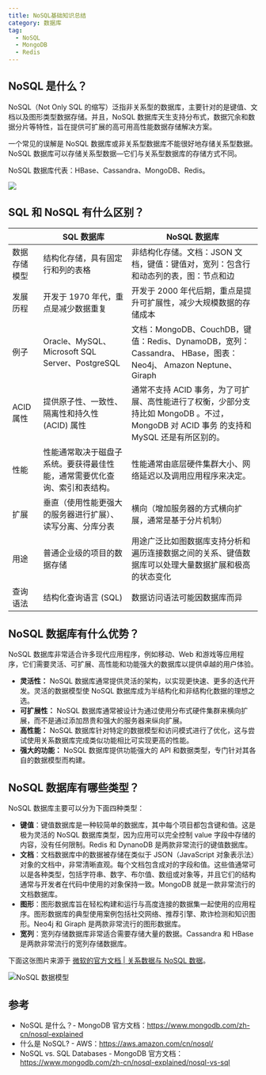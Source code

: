```yaml
---
title: NoSQL基础知识总结
category: 数据库
tag:
  - NoSQL
  - MongoDB
  - Redis
---
```


## NoSQL 是什么？

NoSQL（Not Only SQL 的缩写）泛指非关系型的数据库，主要针对的是键值、文档以及图形类型数据存储。并且，NoSQL 数据库天生支持分布式，数据冗余和数据分片等特性，旨在提供可扩展的高可用高性能数据存储解决方案。

一个常见的误解是 NoSQL 数据库或非关系型数据库不能很好地存储关系型数据。NoSQL 数据库可以存储关系型数据—它们与关系型数据库的存储方式不同。

NoSQL 数据库代表：HBase、Cassandra、MongoDB、Redis。

![](https://oss.javaguide.cn/github/javaguide/database/mongodb/sql-nosql-tushi.png)

## SQL 和 NoSQL 有什么区别？

|              | SQL 数据库                                                                 | NoSQL 数据库                                                                                                                            |
| :----------- | -------------------------------------------------------------------------- | --------------------------------------------------------------------------------------------------------------------------------------- |
| 数据存储模型 | 结构化存储，具有固定行和列的表格                                           | 非结构化存储。文档：JSON 文档，键值：键值对，宽列：包含行和动态列的表，图：节点和边                                                     |
| 发展历程     | 开发于 1970 年代，重点是减少数据重复                                       | 开发于 2000 年代后期，重点是提升可扩展性，减少大规模数据的存储成本                                                                      |
| 例子         | Oracle、MySQL、Microsoft SQL Server、PostgreSQL                            | 文档：MongoDB、CouchDB，键值：Redis、DynamoDB，宽列：Cassandra、 HBase，图表：Neo4j、 Amazon Neptune、Giraph                            |
| ACID 属性    | 提供原子性、一致性、隔离性和持久性 (ACID) 属性                             | 通常不支持 ACID 事务，为了可扩展、高性能进行了权衡，少部分支持比如 MongoDB 。不过，MongoDB 对 ACID 事务 的支持和 MySQL 还是有所区别的。 |
| 性能         | 性能通常取决于磁盘子系统。要获得最佳性能，通常需要优化查询、索引和表结构。 | 性能通常由底层硬件集群大小、网络延迟以及调用应用程序来决定。                                                                            |
| 扩展         | 垂直（使用性能更强大的服务器进行扩展）、读写分离、分库分表                 | 横向（增加服务器的方式横向扩展，通常是基于分片机制）                                                                                    |
| 用途         | 普通企业级的项目的数据存储                                                 | 用途广泛比如图数据库支持分析和遍历连接数据之间的关系、键值数据库可以处理大量数据扩展和极高的状态变化                                    |
| 查询语法     | 结构化查询语言 (SQL)                                                       | 数据访问语法可能因数据库而异                                                                                                            |

## NoSQL 数据库有什么优势？

NoSQL 数据库非常适合许多现代应用程序，例如移动、Web 和游戏等应用程序，它们需要灵活、可扩展、高性能和功能强大的数据库以提供卓越的用户体验。

- **灵活性：** NoSQL 数据库通常提供灵活的架构，以实现更快速、更多的迭代开发。灵活的数据模型使 NoSQL 数据库成为半结构化和非结构化数据的理想之选。
- **可扩展性：** NoSQL 数据库通常被设计为通过使用分布式硬件集群来横向扩展，而不是通过添加昂贵和强大的服务器来纵向扩展。
- **高性能：** NoSQL 数据库针对特定的数据模型和访问模式进行了优化，这与尝试使用关系数据库完成类似功能相比可实现更高的性能。
- **强大的功能：** NoSQL 数据库提供功能强大的 API 和数据类型，专门针对其各自的数据模型而构建。

## NoSQL 数据库有哪些类型？

NoSQL 数据库主要可以分为下面四种类型：

- **键值**：键值数据库是一种较简单的数据库，其中每个项目都包含键和值。这是极为灵活的 NoSQL 数据库类型，因为应用可以完全控制 value 字段中存储的内容，没有任何限制。Redis 和 DynanoDB 是两款非常流行的键值数据库。
- **文档**：文档数据库中的数据被存储在类似于 JSON（JavaScript 对象表示法）对象的文档中，非常清晰直观。每个文档包含成对的字段和值。这些值通常可以是各种类型，包括字符串、数字、布尔值、数组或对象等，并且它们的结构通常与开发者在代码中使用的对象保持一致。MongoDB 就是一款非常流行的文档数据库。
- **图形**：图形数据库旨在轻松构建和运行与高度连接的数据集一起使用的应用程序。图形数据库的典型使用案例包括社交网络、推荐引擎、欺诈检测和知识图形。Neo4j 和 Giraph 是两款非常流行的图形数据库。
- **宽列**：宽列存储数据库非常适合需要存储大量的数据。Cassandra 和 HBase 是两款非常流行的宽列存储数据库。

下面这张图片来源于 [微软的官方文档 | 关系数据与 NoSQL 数据](https://learn.microsoft.com/en-us/dotnet/architecture/cloud-native/relational-vs-nosql-data)。

![NoSQL 数据模型](https://oss.javaguide.cn/github/javaguide/database/mongodb/types-of-nosql-datastores.png)

## 参考

- NoSQL 是什么？- MongoDB 官方文档：<https://www.mongodb.com/zh-cn/nosql-explained>
- 什么是 NoSQL? - AWS：<https://aws.amazon.com/cn/nosql/>
- NoSQL vs. SQL Databases - MongoDB 官方文档：<https://www.mongodb.com/zh-cn/nosql-explained/nosql-vs-sql>

<!-- @include: @article-footer.snippet.md -->

